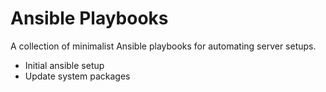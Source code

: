 # Ansible Playbooks

A collection of minimalist Ansible playbooks for automating server setups.

- Initial ansible setup
- Update system packages